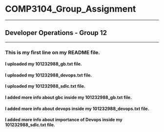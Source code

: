 # COMP3104_Group_Assignment

---

## Developer Operations - Group 12

---

### This is my first line on my README file.

#### I uploaded my 101232988_gb.txt file.

#### I uploaded my 101232988_devops.txt file.

#### I uploaded my 101232988_sdlc.txt file.

#### I added more info about gbc inside my 101232988_gb.txt file.

#### I added more info about devops inside my 101232988_devops.txt file.

#### I added more info about importance of Devops inside my 101232988_sdlc.txt file.
